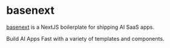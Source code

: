 # basenext

[basenext](https://github.com/toolsdk-ai/basenext) is a NextJS boilerplate for shipping AI SaaS apps.

Build AI Apps Fast with a variety of templates and components.
